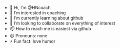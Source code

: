 - 👋 Hi, I’m @HNcoach
- 👀 I’m interested in coaching 
- 🌱 I’m currently learning about github
- 💞️ I’m looking to collaborate on everything of interest 
- 📫 How to reach me is easiest via github
- 😄 Pronouns: none
- ⚡ Fun fact: love humor

<!---
HNcoach/HNcoach is a ✨ special ✨ repository because its `README.md` (this file) appears on your GitHub profile.
You can click the Preview link to take a look at your changes.
--->
